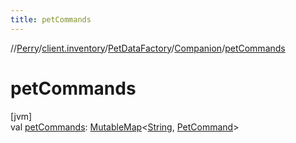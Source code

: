 ```yaml
---
title: petCommands
---
```

//[Perry](../../../../index.html)/[client.inventory](../../index.html)/[PetDataFactory](../index.html)/[Companion](index.html)/[petCommands](pet-commands.html)



# petCommands



[jvm]\
val [petCommands](pet-commands.html): [MutableMap](https://kotlinlang.org/api/latest/jvm/stdlib/kotlin.collections/-mutable-map/index.html)&lt;[String](https://kotlinlang.org/api/latest/jvm/stdlib/kotlin/-string/index.html), [PetCommand](../../-pet-command/index.html)&gt;




